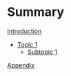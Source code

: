 # Summary

[Introduction](introduction.md)

- [Topic 1](topic-1.md)
    - [Subtopic 1](sub-1.md)

[Appendix](appendix.md)
